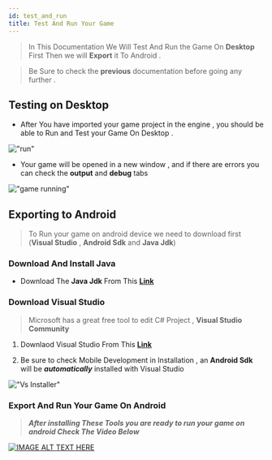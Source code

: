 ```yaml
---
id: test_and_run
title: Test And Run Your Game
---
```


> In This Documentation We Will Test And Run the Game On **Desktop** First Then we will 
**Export** it To Android .

> Be Sure to check the **previous** documentation before going any further .

## Testing on Desktop

* After You have imported your game project in the engine , you should be able to Run and Test your Game On Desktop .

!["run"](https://i.imgur.com/E1CHnhs.png)

* Your game will be opened in a new window , and if there are errors you can check the **output** and **debug** tabs

!["game running"](https://i.imgur.com/QwtVx4Y.png)

## Exporting to **Android**

> To Run your game on android device we need to download first (**Visual Studio** , **Android Sdk** and **Java Jdk**)

### Download And Install Java 

* Download The **Java Jdk** From This [**Link**](https://www.oracle.com/java/technologies/javase-downloads.html)

### Download Visual Studio 

> Microsoft has a great free tool to edit C# Project ,  **Visual Studio Community**

1. Downlaod Visual Studio From This [**Link**](https://visualstudio.microsoft.com/vs/)

2. Be sure to check Mobile Development in Installation , an **Android Sdk** will be **_automatically_** installed with Visual Studio 

!["Vs Installer"](https://i.imgur.com/vnT5WQ4.png)

### Export And Run Your Game On Android

> **_After installing These Tools you are ready to run your game on android Check The Video Below_**

[![IMAGE ALT TEXT HERE](https://drive.google.com/uc?id=1qeCIFCagS_WFAFZiEKrmdiVJfRY991OC)](http://www.youtube.com/watch?v=YOUTUBE_VIDEO_ID_HERE)



